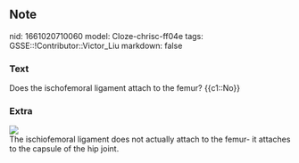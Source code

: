## Note
nid: 1661020710060
model: Cloze-chrisc-ff04e
tags: GSSE::!Contributor::Victor_Liu
markdown: false

### Text
Does the ischofemoral ligament attach to the femur? {{c1::No}}

### Extra
<img src="paste-83475885eebcd268ea2fdfed68ba93ef29b77451.jpg">
<div>
  The ischiofemoral ligament does not actually attach to the femur-
  it attaches to the capsule of the hip joint.
</div>

